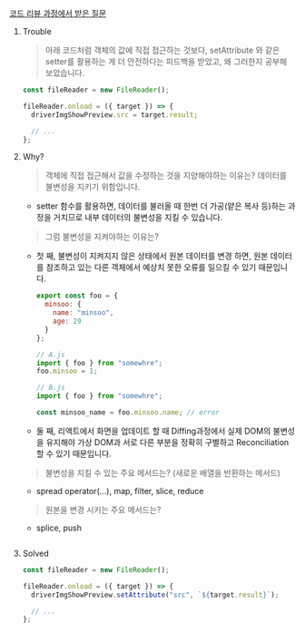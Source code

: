 [코드 리뷰 과정에서 받은 질문](https://github.com/KDT1-FE/Y_FE_JAVASCRIPT_PICTURE/pull/54#discussion_r1306357035)

1.  Trouble

    > 아래 코드처럼 객체의 값에 직접 접근하는 것보다, setAttribute 와 같은 setter를 활용하는 게 더 안전하다는 피드백을 받았고, 왜 그러한지 공부해 보았습니다.

    ```js
    const fileReader = new FileReader();

    fileReader.onload = ({ target }) => {
      driverImgShowPreview.src = target.result;

      // ...
    };
    ```

2.  Why?

    > 객체에 직접 접근해서 값을 수정하는 것을 지양해야하는 이유는? 데이터를 불변성을 지키기 위함입니다.

    - setter 함수를 활용하면, 데이터를 불러올 때 한번 더 가공(얕은 복사 등)하는 과정을 거치므로 내부 데이터의 불변성을 지킬 수 있습니다.

    > 그럼 불변성을 지켜야하는 이유는?

    - 첫 째, 불변성이 지켜지지 않은 상태에서 원본 데이터를 변경 하면, 원본 데이터를 참조하고 있는 다른 객체에서 예상치 못한 오류를 일으킬 수 있기 때문입니다.

      ```jsx
      export const foo = {
        minsoo: {
          name: "minsoo",
          age: 29
        }
      };

      // A.js
      import { foo } from "somewhre";
      foo.minsoo = 1;

      // B.js
      import { foo } from "somewhre";

      const minsoo_name = foo.minsoo.name; // error
      ```

    - 둘 째, 리액트에서 화면을 업데이트 할 때 Diffing과정에서 실제 DOM의 불변성을 유지해야 가상 DOM과 서로 다른 부분을 정확히 구별하고 Reconciliation 할 수 있기 때문입니다.

    > 불변성을 지킬 수 있는 주요 메서드는? (새로운 배열을 반환하는 메서드)

    - spread operator(…), map, filter, slice, reduce

    > 원본을 변경 시키는 주요 메서드는?

    - splice, push

    ```

    ```

3.  Solved

    ```js
    const fileReader = new FileReader();

    fileReader.onload = ({ target }) => {
      driverImgShowPreview.setAttribute("src", `${target.result}`);

      // ...
    };
    ```
